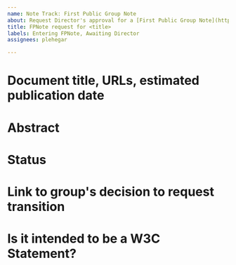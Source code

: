 ```yaml
---
name: Note Track: First Public Group Note
about: Request Director's approval for a [First Public Group Note](https://www.w3.org/2021/Process-20211102/)
title: FPNote request for <title>
labels: Entering FPNote, Awaiting Director
assignees: plehegar

---
```


# Document title, URLs, estimated publication date

# Abstract

# Status

# Link to group's decision to request transition

# Is it intended to be a W3C Statement?
